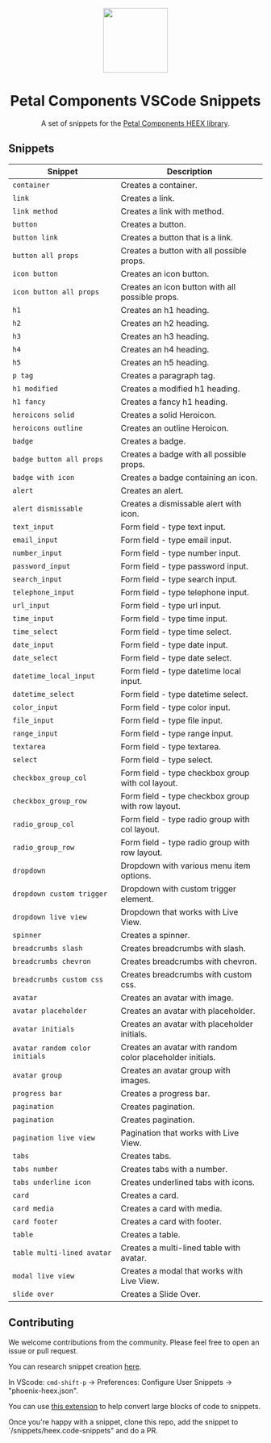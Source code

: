 <p align="center">
  <img src="https://res.cloudinary.com/wickedsites/image/upload/v1635752721/petal/logo_rh2ras.png" height="128">

  <h1 align="center">Petal Components VSCode Snippets</h1>

  <p align="center">
    A set of snippets for the <a href="https://github.com/petalframework/petal_components">Petal Components HEEX library</a>.
  </p>
</p>

## Snippets

| Snippet | Description |
| ------- | --------------------------------------------- |
|`container`| Creates a container.|
|`link`| Creates a link.|
|`link method`| Creates a link with method.|
|`button`| Creates a button.|
|`button link`| Creates a button that is a link.|
|`button all props`| Creates a button with all possible props.|
|`icon button`| Creates an icon button.|
|`icon button all props`| Creates an icon button with all possible props.|
|`h1`| Creates an h1 heading.|
|`h2`| Creates an h2 heading.|
|`h3`| Creates an h3 heading.|
|`h4`| Creates an h4 heading.|
|`h5`| Creates an h5 heading.|
|`p tag`| Creates a paragraph tag.|
|`h1 modified`| Creates a modified h1 heading.|
|`h1 fancy`| Creates a fancy h1 heading.|
|`heroicons solid`| Creates a solid Heroicon.|
|`heroicons outline`| Creates an outline Heroicon.|
|`badge`| Creates a badge.|
|`badge button all props`| Creates a badge with all possible props.|
|`badge with icon`| Creates a badge containing an icon.|
|`alert`| Creates an alert.|
|`alert dismissable`| Creates a dismissable alert with icon.|
|`text_input`| Form field - type text input.|
|`email_input`| Form field - type email input.|
|`number_input`| Form field - type number input.|
|`password_input`| Form field - type password input.|
|`search_input`| Form field - type search input.|
|`telephone_input`| Form field - type telephone input.|
|`url_input`| Form field - type url input.|
|`time_input`| Form field - type time input.|
|`time_select`| Form field - type time select.|
|`date_input`| Form field - type date input.|
|`date_select`| Form field - type date select.|
|`datetime_local_input`| Form field - type datetime local input.|
|`datetime_select`| Form field - type datetime select.|
|`color_input`| Form field - type color input.|
|`file_input`| Form field - type file input.|
|`range_input`| Form field - type range input.|
|`textarea`| Form field - type textarea.|
|`select`| Form field - type select.|
|`checkbox_group_col`| Form field - type checkbox group with col layout.|
|`checkbox_group_row`| Form field - type checkbox group with row layout.|
|`radio_group_col`| Form field - type radio group with col layout.|
|`radio_group_row`| Form field - type radio group with row layout.|
|`dropdown`| Dropdown with various menu item options.|
|`dropdown custom trigger`| Dropdown with custom trigger element.|
|`dropdown live view`| Dropdown that works with Live View.|
|`spinner`| Creates a spinner.|
|`breadcrumbs slash`| Creates breadcrumbs with slash.|
|`breadcrumbs chevron`| Creates breadcrumbs with chevron.|
|`breadcrumbs custom css`| Creates breadcrumbs with custom css.|
|`avatar`| Creates an avatar with image.|
|`avatar placeholder`| Creates an avatar with placeholder.|
|`avatar initials`| Creates an avatar with placeholder initials.|
|`avatar random color initials`| Creates an avatar with random color placeholder initials.|
|`avatar group`| Creates an avatar group with images.|
|`progress bar`| Creates a progress bar.|
|`pagination`| Creates pagination.|
|`pagination`| Creates pagination.|
|`pagination live view`| Pagination that works with Live View.|
|`tabs`| Creates tabs.|
|`tabs number`| Creates tabs with a number.|
|`tabs underline icon`| Creates underlined tabs with icons.|
|`card`| Creates a card.|
|`card media`| Creates a card with media.|
|`card footer`| Creates a card with footer.|
|`table`| Creates a table.|
|`table multi-lined avatar`| Creates a multi-lined table with avatar.|
|`modal live view`| Creates a modal that works with Live View.|
|`slide over`| Creates a Slide Over.|



## Contributing

We welcome contributions from the community. Please feel free to open an issue or pull request.

You can research snippet creation [here](https://code.visualstudio.com/docs/editor/userdefinedsnippets#_snippet-syntax).

In VScode: `cmd-shift-p` -> Preferences: Configure User Snippets -> "phoenix-heex.json".

You can use [this extension](https://marketplace.visualstudio.com/items?itemName=nsfilho.tosnippet) to help convert large blocks of code to snippets.

Once you're happy with a snippet, clone this repo, add the snippet to `/snippets/heex.code-snippets" and do a PR.
